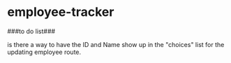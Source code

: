 # employee-tracker

###to do list###

is there a way to have the ID and Name show up in the "choices" list for the updating employee route.
